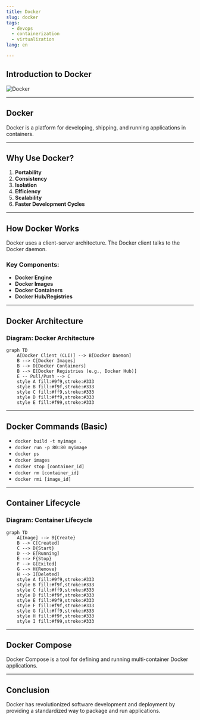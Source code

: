```yaml
---
title: Docker
slug: docker
tags:
  - devops
  - containerization
  - virtualization
lang: en

---
```


## Introduction to Docker

![Docker](https://www.docker.com/wp-content/uploads/2022/03/Moby-logo.png)

---

## Docker

Docker is a platform for developing, shipping, and running applications in containers.

---

## Why Use Docker?

1.  **Portability**
2.  **Consistency**
3.  **Isolation**
4.  **Efficiency**
5.  **Scalability**
6.  **Faster Development Cycles**

---

## How Docker Works

Docker uses a client-server architecture. The Docker client talks to the Docker daemon.

### Key Components:

*   **Docker Engine**
*   **Docker Images**
*   **Docker Containers**
*   **Docker Hub/Registries**

---

## Docker Architecture

### Diagram: Docker Architecture

```mermaid
graph TD
    A[Docker Client (CLI)] --> B[Docker Daemon]
    B --> C[Docker Images]
    B --> D[Docker Containers]
    B --> E[Docker Registries (e.g., Docker Hub)]
    E -- Pull/Push --> C
    style A fill:#9f9,stroke:#333
    style B fill:#f9f,stroke:#333
    style C fill:#ff9,stroke:#333
    style D fill:#ff9,stroke:#333
    style E fill:#f99,stroke:#333
```

---

## Docker Commands (Basic)

*   `docker build -t myimage .`
*   `docker run -p 80:80 myimage`
*   `docker ps`
*   `docker images`
*   `docker stop [container_id]`
*   `docker rm [container_id]`
*   `docker rmi [image_id]`

---

## Container Lifecycle

### Diagram: Container Lifecycle

```mermaid
graph TD
    A[Image] --> B{Create}
    B --> C[Created]
    C --> D{Start}
    D --> E[Running]
    E --> F{Stop}
    F --> G[Exited]
    G --> H{Remove}
    H --> I[Deleted]
    style A fill:#9f9,stroke:#333
    style B fill:#f9f,stroke:#333
    style C fill:#ff9,stroke:#333
    style D fill:#f9f,stroke:#333
    style E fill:#9f9,stroke:#333
    style F fill:#f9f,stroke:#333
    style G fill:#ff9,stroke:#333
    style H fill:#f9f,stroke:#333
    style I fill:#f99,stroke:#333
```

---

## Docker Compose

Docker Compose is a tool for defining and running multi-container Docker applications.

---

## Conclusion

Docker has revolutionized software development and deployment by providing a standardized way to package and run applications.

